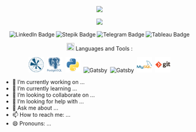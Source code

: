 <p align="center">
  <a href="https://github.com/magnanimous24">
    <img src="https://i.postimg.cc/sxj2gMMv/2024-06-04-151317.png"/>
  </a>
</p>

<p align="center">
    <img src="https://readme-typing-svg.demolab.com/?lines=Data%20Analyst%20;Always%20learning%20new%20things&font=Fira%20Code&center=true&width=440&height=30&color=f75c7e&vCenter=true&pause=1000&size=28" /></a>
</p>

</div><div id="badges", align="center">
  <img src="https://img.shields.io/badge/LinkedIn-red?style=for-the-badge&logo=linkedin&logoColor=white" alt="LinkedIn Badge"/>
  <img src="https://img.shields.io/badge/Stepik-purple?style=for-the-badge&logo=youtube&logoColor=white" alt="Stepik Badge"/>
  <img src="https://img.shields.io/badge/Telegram-blue?style=for-the-badge&logo=twitter&logoColor=white" alt="Telegram Badge"/>
  <img src="https://img.shields.io/badge/Tableau-darkblue?style=for-the-badge&logo=youtube&logoColor=white" alt="Tableau Badge"/>
</div>

<p align="center"> <img src="https://galkam.ru/assets/img/11.png" width="20" height="20"/> Languages and Tools :
<div><div id="badges", align="center">
 <img src="https://github.com/devicons/devicon/blob/master/icons/matplotlib/matplotlib-plain.svg" title="Matplotlib"  alt="Gatsby" width="40" height="40"/>&nbsp;
   <img src="https://github.com/devicons/devicon/blob/master/icons/postgresql/postgresql-plain-wordmark.svg" title="PostgreSQL"  alt="Gatsby" width="40" height="40"/>&nbsp;
   <img src="https://github.com/devicons/devicon/blob/master/icons/python/python-original.svg" title="Python"  alt="Gatsby" width="40" height="40"/>&nbsp;
   <img src="https://github.com/magnanimous24/magnanimous24/assets/157011513/d58c9904-0776-4757-8b70-ca4f2d441d85" title="Tableau"  alt="Gatsby" width="90" height="40"/>&nbsp;
   <img src="https://user-images.githubusercontent.com/315810/92254613-279c8000-ee9f-11ea-9b73-5622a7d95f3f.png" title="Seaborn"  alt="Gatsby" width="40" height="40"/>&nbsp;
  <img src="https://github.com/devicons/devicon/blob/master/icons/mysql/mysql-original-wordmark.svg" title="MySQL"  alt="MySQL" width="40" height="40"/>&nbsp;
  <img src="https://github.com/devicons/devicon/blob/master/icons/git/git-original-wordmark.svg" title="Git" **alt="Git" width="40" height="40"/>
</div>


- 🔭 I’m currently working on ...
- 🌱 I’m currently learning ...
- 👯 I’m looking to collaborate on ...
- 🤔 I’m looking for help with ...
- 💬 Ask me about ...
- 📫 How to reach me: ...
- 😄 Pronouns: ...
